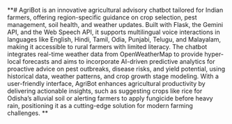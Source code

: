 **# AgriBot is an innovative agricultural advisory chatbot tailored for Indian farmers, offering region-specific guidance on crop selection, pest management, soil health, and weather updates. Built with Flask, the Gemini API, and the Web Speech API, it supports multilingual voice interactions in languages like English, Hindi, Tamil, Odia, Punjabi, Telugu, and Malayalam, making it accessible to rural farmers with limited literacy. The chatbot integrates real-time weather data from OpenWeatherMap to provide hyper-local forecasts and aims to incorporate AI-driven predictive analytics for proactive advice on pest outbreaks, disease risks, and yield potential, using historical data, weather patterns, and crop growth stage modeling. With a user-friendly interface, AgriBot enhances agricultural productivity by delivering actionable insights, such as suggesting crops like rice for Odisha’s alluvial soil or alerting farmers to apply fungicide before heavy rain, positioning it as a cutting-edge solution for modern farming challenges.
**
